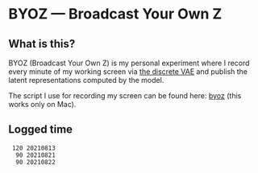 # BYOZ — Broadcast Your Own Z

## What is this?

BYOZ (Broadcast Your Own Z) is my personal experiment where I record every minute of my working screen via [the discrete VAE](https://github.com/openai/DALL-E) and publish the latent representations computed by the model. 

The script I use for recording my screen can be found here: [byoz](byoz) (this works only on Mac).

## Logged time
```
 120 20210813
  90 20210821
  90 20210822
```
